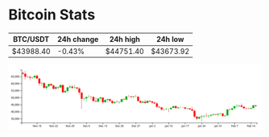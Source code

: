 # Bitcoin Stats

BTC/USDT|24h change|24h high|24h low|
|---|---|---|---|
|$43988.40|-0.43%|$44751.40|$43673.92|

<img src="./chart.svg">
